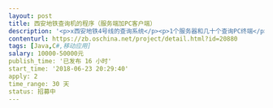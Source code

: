 ```yaml
---                
layout: post       
title: 西安地铁查询机的程序（服务端加PC客户端）           
description: '<p>x西安地铁4号线的查询系统</p><p>1个服务器和几十个查询PC终端</p><p><br></p><p>c查询 服务端管理人员录入的 新闻，公告，线路等信息</p>'     
contenturl: https://zb.oschina.net/project/detail.html?id=20880      
tags: [Java,C#,移动应用]            
salary: 10000-50000元          
publish_time: '已发布 16 小时'         
start_time: '2018-06-23 20:29:40'           
apply: 2                   
time_range: 30 天              
status: 招募中                  
---                 
```

